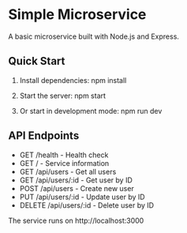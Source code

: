 ﻿# Simple Microservice

A basic microservice built with Node.js and Express.

## Quick Start

1. Install dependencies:
   npm install

2. Start the server:
   npm start

3. Or start in development mode:
   npm run dev

## API Endpoints

- GET /health - Health check
- GET / - Service information
- GET /api/users - Get all users
- GET /api/users/:id - Get user by ID
- POST /api/users - Create new user
- PUT /api/users/:id - Update user by ID
- DELETE /api/users/:id - Delete user by ID

The service runs on http://localhost:3000

